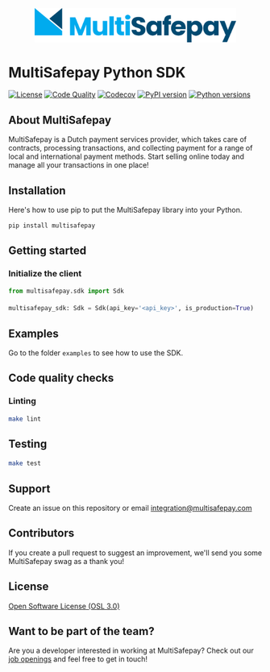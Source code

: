 <p align="center">
    <img src="https://raw.githubusercontent.com/MultiSafepay/MultiSafepay-logos/master/MultiSafepay-logo-color.svg" width="400px" position="center">
</p>

# MultiSafepay Python SDK
[![License](https://img.shields.io/github/license/multisafepay/python-sdk?style=for-the-badge)](https://github.com/MultiSafepay/python-sdk/blob/master/LICENSE)
[![Code Quality](https://img.shields.io/github/actions/workflow/status/multisafepay/python-sdk/code-quality.yaml?style=for-the-badge)](https://github.com/MultiSafepay/python-sdk/actions/workflows/code-quality.yaml)
[![Codecov](https://img.shields.io/codecov/c/github/multisafepay/python-sdk?style=for-the-badge)](https://app.codecov.io/gh/MultiSafepay/python-sdk)
[![PyPI version](https://img.shields.io/pypi/v/multisafepay?style=for-the-badge)](https://pypi.org/project/multisafepay/)
[![Python versions](https://img.shields.io/pypi/pyversions/multisafepay?style=for-the-badge)](https://pypi.org/project/multisafepay/)


## About MultiSafepay

MultiSafepay is a Dutch payment services provider, which takes care of contracts, processing transactions, and
collecting payment for a range of local and international payment methods. Start selling online today and manage all
your transactions in one place!

## Installation

Here's how to use pip to put the MultiSafepay library into your Python.

```bash
pip install multisafepay
```

## Getting started

### Initialize the client

```python
from multisafepay.sdk import Sdk

multisafepay_sdk: Sdk = Sdk(api_key='<api_key>', is_production=True)
```

## Examples

Go to the folder `examples` to see how to use the SDK.

## Code quality checks

### Linting

```bash
make lint
```

## Testing

```bash
make test
```

## Support

Create an issue on this repository or email <a href="mailto:integration@multisafepay.com">
integration@multisafepay.com</a>

## Contributors

If you create a pull request to suggest an improvement, we'll send you some MultiSafepay swag as a thank you!

## License

[Open Software License (OSL 3.0)](https://github.com/MultiSafepay/php-sdk/blob/master/LICENSE.md)

## Want to be part of the team?

Are you a developer interested in working at MultiSafepay? Check out
our [job openings](https://www.multisafepay.com/careers/#jobopenings) and feel free to get in touch!